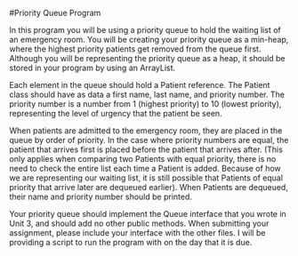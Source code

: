 #Priority Queue Program

In this program you will be using a priority queue to hold the waiting list of an emergency room.  You will be creating your priority queue as a min-heap, where the highest priority patients get removed from the queue first.  Although you will be representing the priority queue as a heap, it should be stored in your program by using an ArrayList.  

Each element in the queue should hold a Patient reference.  The Patient class should have as data a first name, last name, and priority number.  The priority number is a number from 1 (highest priority) to 10 (lowest priority), representing the level of urgency that the patient be seen.

When patients are admitted to the emergency room, they are placed in the queue by order of priority.  In the case where priority numbers are equal, the patient that arrives first is placed before the patient that arrives after.  (This only applies when comparing two Patients with equal priority, there is no need to check the entire list each time a Patient is added.  Because of how we are representing our waiting list, it is still possible that Patients of equal priority that arrive later are dequeued earlier).  When Patients are dequeued, their name and priority number should be printed.

Your priority queue should implement the Queue interface that you wrote in Unit 3, and should add no other public methods.  When submitting your assignment, please include your interface with the other files.  I will be providing a script to run the program with on the day that it is due.
